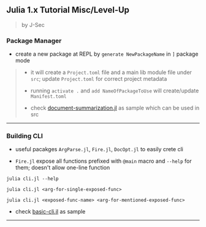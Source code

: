 
## Julia 1.x Tutorial Misc/Level-Up

> by J-Sec

### Package Manager

* create a new package at REPL by `generate NewPackageName` in `]` package mode

> * it will create a `Project.toml` file and a main lib module file under `src`; update `Project.toml` for correct project metadata
>
> * running `activate .` and `add NameOfPackageToUse` will create/update `Manifest.toml`
>
> * check [document-summarization.jl](./sample-code/document-summarization.jl) as sample which can be used in src

---

### Building CLI

* useful pacakges `ArgParse.jl`, `Fire.jl`, `DocOpt.jl` to easily crete cli

* `Fire.jl` expose all functions prefixed with `@main` macro and `--help` for them; doesn't allow one-line function

```
julia cli.jl --help

julia cli.jl <arg-for-single-exposed-func>

julia cli.jl <exposed-func-name> <arg-for-mentioned-exposed-func>
```

* check [basic-cli.jl](./sample-code/basic-cli.jl) as sample

---
